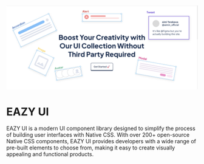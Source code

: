 ![Alt text](./static/img/landing.png/?raw=true 'Landing Page')

# EAZY UI

EAZY UI is a modern UI component library designed to simplify the process of building user interfaces with Native CSS. With over 200+ open-source Native CSS components, EAZY UI provides developers with a wide range of pre-built elements to choose from, making it easy to create visually appealing and functional products.
